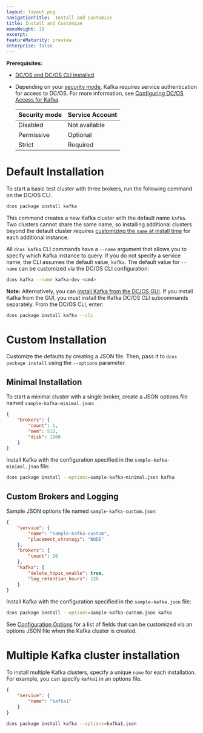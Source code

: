 ```yaml
---
layout: layout.pug
navigationTitle:  Install and Customize
title: Install and Customize
menuWeight: 10
excerpt:
featureMaturity: preview
enterprise: false
---
```


<!-- This source repo for this topic is https://github.com/mesosphere/dcos-kafka-service -->




**Prerequisites:**

- [DC/OS and DC/OS CLI installed](/docs/1.9/installing/).
- Depending on your [security mode](/docs/1.9/overview/security/security-modes/), Kafka requires service authentication for access to DC/OS. For more information, see [Configuring DC/OS Access for Kafka](https://docs.mesosphere.com/service-docs/kafka/kafka-auth/).
  
  | Security mode | Service Account |
  |---------------|-----------------------|
  | Disabled      | Not available   |
  | Permissive    | Optional   |
  | Strict        | Required |

# Default Installation
To start a basic test cluster with three brokers, run the following command on the DC/OS CLI. 

```bash
dcos package install kafka
```

This command creates a new Kafka cluster with the default name `kafka`. Two clusters cannot share the same name, so installing additional clusters beyond the default cluster requires [customizing the `name` at install time][4] for each additional instance.

All `dcos kafka` CLI commands have a `--name` argument that allows you to specify which Kafka instance to query. If you do not specify a service name, the CLI assumes the default value, `kafka`. The default value for `--name` can be customized via the DC/OS CLI configuration:

```bash
dcos kafka --name kafka-dev <cmd>
```
    
**Note:** Alternatively, you can [install Kafka from the DC/OS GUI](/docs/1.9/usage/managing-services/install/). If you install Kafka from the GUI, you must install the Kafka DC/OS CLI subcommands separately. From the DC/OS CLI, enter:

```bash
dcos package install kafka --cli
```
    
<a name="custom-installation"></a>
# Custom Installation
Customize the defaults by creating a JSON file. Then, pass it to `dcos package install` using the `--options` parameter.

## Minimal Installation
To start a minimal cluster with a single broker, create a JSON options file named `sample-kafka-minimal.json`:

```json
{
    "brokers": {
        "count": 1,
        "mem": 512,
        "disk": 1000
    }
}
``` 

Install Kafka with the  configuration specified in the `sample-kafka-minimal.json` file:

```bash
dcos package install --options=sample-kafka-minimal.json kafka
```

## Custom Brokers and Logging 
Sample JSON options file named `sample-kafka-custom.json`:

```json
{
    "service": {
        "name": "sample-kafka-custom",
        "placement_strategy": "NODE"
    },
    "brokers": {
        "count": 10
    },
    "kafka": {
        "delete_topic_enable": true,
        "log_retention_hours": 128
    }
}
```   

Install Kafka with the configuration specified in the `sample-kafka.json` file:

```bash
dcos package install --options=sample-kafka-custom.json kafka
```

See [Configuration Options][6] for a list of fields that can be customized via an options JSON file when the Kafka cluster is created.

# Multiple Kafka cluster installation
To install multiple Kafka clusters, specify a unique `name` for each installation. For example, you can specify `kafka1` in an options file.

```json
{
    "service": {
        "name": "kafka1"
    }
}
```
    
```bash
dcos package install kafka --options=kafka1.json
```

[4]: #custom-installation
[5]: https://github.com/mesosphere/dcos-vagrant
[6]: /docs/1.9/usage/service-guides/kafka/configure#configuration-options
